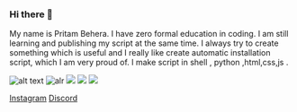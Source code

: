 ### Hi there 👋

<!--
**thelearn-tech/thelearn-tech** is a ✨ _special_ ✨ repository because its `README.md` (this file) appears on your GitHub profile.

Here are some ideas to get you started:

- 🔭 I’m currently working on ...
- 🌱 I’m currently learning ...
- 👯 I’m looking to collaborate on ...
- 🤔 I’m looking for help with ...
- 💬 Ask me about ...
- 📫 How to reach me: ...
- 😄 Pronouns: ...
- ⚡ Fun fact: ...
-->
My name is Pritam Behera. I have zero formal education in coding.
I am still learning and publishing my script at the same time. I always try to create something which is useful and
 I really like create automatic installation script, which I am very proud of.
I make script in shell , python ,html,css,js
.


![alt text](https://img.shields.io/badge/Codes-Maintained-green)
![alr](https://img.shields.io/badge/Coding-shell-orange)
![](https://img.shields.io/badge/Coding-python-blue)
![](https://img.shields.io/badge/Coding-html-red)
![](https://img.shields.io/badge/Coding-javascript-yellow)

[Instagram](https://instagram.com/thelearn_tech)
[Discord](https://discord.gg/sMXS9g3N2J)


